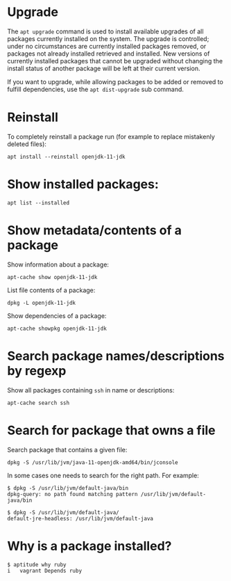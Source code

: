 
# Upgrade

The `apt upgrade` command is used to install available upgrades of all packages
currently installed on the system. The upgrade is controlled; under no
circumstances are currently installed packages removed, or packages not already
installed retrieved and installed. New versions of currently installed packages
that cannot be upgraded without changing the install status of another package
will be left at their current version.

If you want to upgrade, while allowing packages to be added or removed to
fulfill dependencies, use the `apt dist-upgrade` sub command.


# Reinstall
To completely reinstall a package run (for example to replace mistakenly deleted
files):

    apt install --reinstall openjdk-11-jdk

# Show installed packages:

    apt list --installed


# Show metadata/contents of a package
Show information about a package:

    apt-cache show openjdk-11-jdk

List file contents of a package:

    dpkg -L openjdk-11-jdk

Show dependencies of a package:

    apt-cache showpkg openjdk-11-jdk


# Search package names/descriptions by regexp

Show all packages containing `ssh` in name or descriptions:

    apt-cache search ssh


# Search for package that owns a file
Search package that contains a given file:

    dpkg -S /usr/lib/jvm/java-11-openjdk-amd64/bin/jconsole

In some cases one needs to search for the right path. For example:

    $ dpkg -S /usr/lib/jvm/default-java/bin
    dpkg-query: no path found matching pattern /usr/lib/jvm/default-java/bin

    $ dpkg -S /usr/lib/jvm/default-java/
    default-jre-headless: /usr/lib/jvm/default-java

# Why is a package installed?

    $ aptitude why ruby
    i   vagrant Depends ruby
